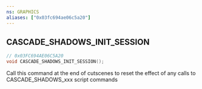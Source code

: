 ```yaml
---
ns: GRAPHICS
aliases: ["0x03fc694ae06c5a20"]
---
```

## CASCADE_SHADOWS_INIT_SESSION

```c
// 0x03FC694AE06C5A20
void CASCADE_SHADOWS_INIT_SESSION();
```

Call this command at the end of cutscenes to reset the effect of any calls to CASCADE_SHADOWS_xxx script commands

